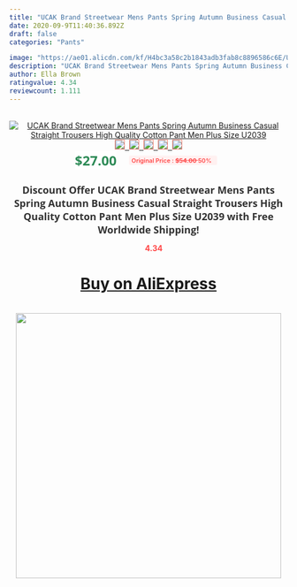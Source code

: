 ```yaml
---
title: "UCAK Brand Streetwear Mens Pants Spring Autumn Business Casual Straight Trousers High Quality Cotton Pant Men Plus Size U2039"
date: 2020-09-9T11:40:36.892Z
draft: false
categories: "Pants"

image: "https://ae01.alicdn.com/kf/H4bc3a58c2b1843adb3fab8c8896586c6E/UCAK-Brand-Streetwear-Mens-Pants-Spring-Autumn-Business-Casual-Straight-Trousers-High-Quality-Cotton-Pant-Men.jpg"
description: "UCAK Brand Streetwear Mens Pants Spring Autumn Business Casual Straight Trousers High Quality Cotton Pant Men Plus Size U2039"
author: Ella Brown
ratingvalue: 4.34
reviewcount: 1.111
---
```

<br>
<div style="text-align: center;">
<a href="https://s.click.aliexpress.com/e/_AEld41" target="_blank" rel="nofollow noopener noreferrer"><img alt="UCAK Brand Streetwear Mens Pants Spring Autumn Business Casual Straight Trousers High Quality Cotton Pant Men Plus Size U2039" class="magnifier-image" src="https://ae01.alicdn.com/kf/H4bc3a58c2b1843adb3fab8c8896586c6E/UCAK-Brand-Streetwear-Mens-Pants-Spring-Autumn-Business-Casual-Straight-Trousers-High-Quality-Cotton-Pant-Men.jpg_640x640.jpg">
<br>
<img style="border:1px solid salmon" src="https://ae01.alicdn.com/kf/H4bc3a58c2b1843adb3fab8c8896586c6E/UCAK-Brand-Streetwear-Mens-Pants-Spring-Autumn-Business-Casual-Straight-Trousers-High-Quality-Cotton-Pant-Men.jpg_120x120.jpg">&nbsp;&nbsp;<img style="border:1px solid salmon" src="https://ae01.alicdn.com/kf/Ha67a0d53ef9b4860b74f99cf493e8401V/UCAK-Brand-Streetwear-Mens-Pants-Spring-Autumn-Business-Casual-Straight-Trousers-High-Quality-Cotton-Pant-Men.jpg_120x120.jpg">&nbsp;&nbsp;<img style="border:1px solid salmon" src="https://ae01.alicdn.com/kf/Hf2783a27d69e47cfa0877882e3c0f21dB/UCAK-Brand-Streetwear-Mens-Pants-Spring-Autumn-Business-Casual-Straight-Trousers-High-Quality-Cotton-Pant-Men.jpg_120x120.jpg">&nbsp;&nbsp;<img style="border:1px solid salmon" src="https://ae01.alicdn.com/kf/H232e7c34731242cdae904ec3a2e2e78bS/UCAK-Brand-Streetwear-Mens-Pants-Spring-Autumn-Business-Casual-Straight-Trousers-High-Quality-Cotton-Pant-Men.jpg_120x120.jpg">&nbsp;&nbsp;<img style="border:1px solid salmon" src="https://ae01.alicdn.com/kf/H9edc0019bc3945f98c627dd5cd32924fu/UCAK-Brand-Streetwear-Mens-Pants-Spring-Autumn-Business-Casual-Straight-Trousers-High-Quality-Cotton-Pant-Men.jpg_120x120.jpg"></a></div><br0>
<div style="text-align: center;"><span style="background-color: white; border: 0px; box-sizing: border-box; color: seagreen; display: inline-block; font-family: &quot;open sans&quot; , &quot;arial&quot; , &quot;helvetica&quot; , sans-serif , &quot;heiti&quot;; font-size: 24px; font-stretch: inherit; font-weight: 700; line-height: inherit; margin: 0px 10px 0px 0px; padding: 0px; vertical-align: middle;">$27.00 </span>
<span style="background: rgb(255 , 241 , 241); border-radius: 3px; border: 0px; box-sizing: border-box; color: #ff4747; display: inline-block; font-family: inherit; font-size: 12px; font-stretch: inherit; font-style: inherit; font-variant: inherit; font-weight: 600; line-height: inherit; margin: 0px; padding: 2px 5px; transform: scale(0.9); vertical-align: middle;">Original Price : <b style="text-decoration: line-through;">$54.00 </b> 50%&nbsp;&nbsp;</span></div>
<h1 style="color: #333333; display: inline-block; font-family: &quot;open sans&quot; , &quot;arial&quot; , &quot;helvetica&quot; , sans-serif , &quot;heiti&quot;; font-size: 18px; font-stretch: inherit; font-weight: 700; text-align: center;">Discount Offer UCAK Brand Streetwear Mens Pants Spring Autumn Business Casual Straight Trousers High Quality Cotton Pant Men Plus Size U2039 with Free Worldwide Shipping!</h1>
<div style="color: #ff4747; text-align: center;">
<img src="https://4.bp.blogspot.com/-M0ZcTcb-5uY/XleCXlxnR4I/AAAAAAAAAEc/OrjgMkXV1oMQFaCRZj5HQwOCBcu3w1FegCPcBGAYYCw/s1600/star.png" style="height: 15px;">&nbsp;<b>4.34</b></div>
<div class="button_cont" align="center"><a class="buynow_a" href="https://s.click.aliexpress.com/e/_AEld41" target="_blank" rel="nofollow noopener noreferrer"><H1>Buy on AliExpress</H1></a></div><br>
<div class="separator" style="clear: both; text-align: center;">
<img src="https://lh3.googleusercontent.com/-pTy5HemUv9M/XlePHvY0dAI/AAAAAAAAAE4/0nX5iRUoIWY8eMW9Dpxeirr157OZliDIgCLcBGAsYHQ/s1600/badge.gif" width="480">
</div>
